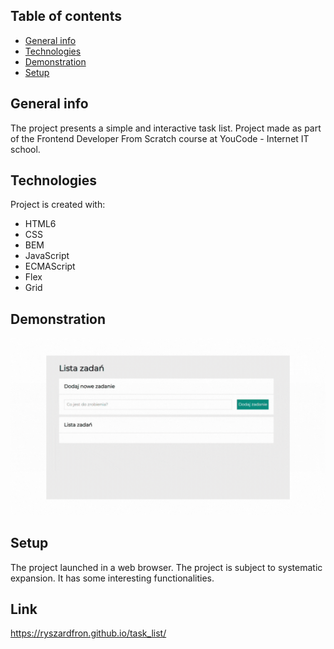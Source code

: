 ﻿## Table of contents
* [General info](#general-info)
* [Technologies](#technologies)
* [Demonstration](#demonstration)
* [Setup](#setup)

## General info
The project presents a simple and interactive task list. Project made as part of the Frontend Developer From Scratch course at YouCode - Internet IT school.
	
## Technologies
Project is created with:
* HTML6
* CSS
* BEM
* JavaScript
* ECMAScript
* Flex
* Grid
	
## Demonstration
![task_list.gif](images/Task_List.gif)

## Setup
The project launched in a web browser. The project is subject to systematic expansion. It has some interesting functionalities.

## Link
https://ryszardfron.github.io/task_list/
